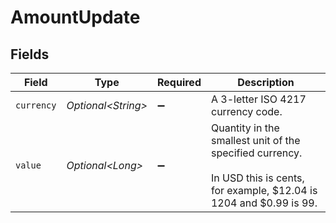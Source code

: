 # AmountUpdate


## Fields

| Field                                                                                                                         | Type                                                                                                                          | Required                                                                                                                      | Description                                                                                                                   |
| ----------------------------------------------------------------------------------------------------------------------------- | ----------------------------------------------------------------------------------------------------------------------------- | ----------------------------------------------------------------------------------------------------------------------------- | ----------------------------------------------------------------------------------------------------------------------------- |
| `currency`                                                                                                                    | *Optional\<String>*                                                                                                           | :heavy_minus_sign:                                                                                                            | A 3-letter ISO 4217 currency code.                                                                                            |
| `value`                                                                                                                       | *Optional\<Long>*                                                                                                             | :heavy_minus_sign:                                                                                                            | Quantity in the smallest unit of the specified currency. <br/><br/>In USD this is cents, for example, $12.04 is 1204 and $0.99 is 99. |